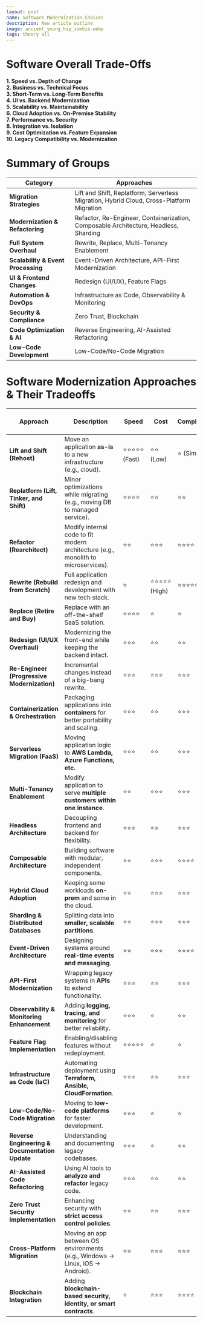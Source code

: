 ```yaml
---
layout: post
name: Software Modernization Choices
description: New article outline 
image: ancient_young_hip_zombie.webp
tags: theory all
---
```


# Software Overall Trade-Offs
**1. Speed vs. Depth of Change**  
**2. Business vs. Technical Focus**  
**3. Short-Term vs. Long-Term Benefits**  
**4. UI vs. Backend Modernization**  
**5. Scalability vs. Maintainability**  
**6. Cloud Adoption vs. On-Premise Stability**  
**7. Performance vs. Security**  
**8. Integration vs. Isolation**  
**9. Cost Optimization vs. Feature Expansion**  
**10. Legacy Compatibility vs. Modernization**  

# **Summary of Groups**
| **Category** | **Approaches** |
|-------------|--------------|
| **Migration Strategies** | Lift and Shift, Replatform, Serverless Migration, Hybrid Cloud, Cross-Platform Migration |
| **Modernization & Refactoring** | Refactor, Re-Engineer, Containerization, Composable Architecture, Headless, Sharding |
| **Full System Overhaul** | Rewrite, Replace, Multi-Tenancy Enablement |
| **Scalability & Event Processing** | Event-Driven Architecture, API-First Modernization |
| **UI & Frontend Changes** | Redesign (UI/UX), Feature Flags |
| **Automation & DevOps** | Infrastructure as Code, Observability & Monitoring |
| **Security & Compliance** | Zero Trust, Blockchain |
| **Code Optimization & AI** | Reverse Engineering, AI-Assisted Refactoring |
| **Low-Code Development** | Low-Code/No-Code Migration |


# **Software Modernization Approaches & Their Tradeoffs**

| **Approach** | **Description** | **Speed** | **Cost** | **Complexity** | **Risk** | **Long-Term Benefits** | **Best For** |
|-------------|----------------|-----------|----------|---------------|----------|--------------------|--------------|
| **Lift and Shift (Rehost)** | Move an application **as-is** to a new infrastructure (e.g., cloud). | ⭐⭐⭐⭐⭐ (Fast) | ⭐⭐ (Low) | ⭐ (Simple) | ⭐ (Low) | ⭐ (Low) | Quick migration without code changes. |
| **Replatform (Lift, Tinker, and Shift)** | Minor optimizations while migrating (e.g., moving DB to managed service). | ⭐⭐⭐⭐ | ⭐⭐ | ⭐⭐ | ⭐⭐ | ⭐⭐ | Small improvements without refactoring. |
| **Refactor (Rearchitect)** | Modify internal code to fit modern architecture (e.g., monolith to microservices). | ⭐⭐ | ⭐⭐⭐ | ⭐⭐⭐⭐ | ⭐⭐⭐ | ⭐⭐⭐⭐⭐ (High) | Scalability, maintainability. |
| **Rewrite (Rebuild from Scratch)** | Full application redesign and development with new tech stack. | ⭐ | ⭐⭐⭐⭐⭐ (High) | ⭐⭐⭐⭐⭐ | ⭐⭐⭐⭐ | ⭐⭐⭐⭐⭐ | Future-proofing, long-term gains. |
| **Replace (Retire and Buy)** | Replace with an off-the-shelf SaaS solution. | ⭐⭐⭐⭐ | ⭐ | ⭐ | ⭐⭐ | ⭐⭐ | When custom software is unnecessary. |
| **Redesign (UI/UX Overhaul)** | Modernizing the front-end while keeping the backend intact. | ⭐⭐⭐ | ⭐⭐ | ⭐⭐ | ⭐ | ⭐⭐ | Improving user experience. |
| **Re-Engineer (Progressive Modernization)** | Incremental changes instead of a big-bang rewrite. | ⭐⭐⭐ | ⭐⭐⭐ | ⭐⭐⭐ | ⭐⭐ | ⭐⭐⭐⭐ | Gradual transition with less risk. |
| **Containerization & Orchestration** | Packaging applications into **containers** for better portability and scaling. | ⭐⭐⭐ | ⭐⭐ | ⭐⭐⭐ | ⭐⭐ | ⭐⭐⭐⭐ | Moving to **Docker/Kubernetes**. |
| **Serverless Migration (FaaS)** | Moving application logic to **AWS Lambda, Azure Functions, etc.** | ⭐⭐⭐ | ⭐⭐ | ⭐⭐⭐ | ⭐⭐ | ⭐⭐⭐⭐ | Pay-per-use, scalable applications. |
| **Multi-Tenancy Enablement** | Modify application to serve **multiple customers within one instance**. | ⭐⭐ | ⭐⭐⭐ | ⭐⭐⭐ | ⭐⭐⭐ | ⭐⭐⭐⭐⭐ | SaaS applications with shared resources. |
| **Headless Architecture** | Decoupling frontend and backend for flexibility. | ⭐⭐⭐ | ⭐⭐ | ⭐⭐⭐ | ⭐⭐ | ⭐⭐⭐⭐ | API-driven frontends like **React, Vue**. |
| **Composable Architecture** | Building software with modular, independent components. | ⭐⭐ | ⭐⭐⭐ | ⭐⭐⭐⭐ | ⭐⭐⭐ | ⭐⭐⭐⭐⭐ | Flexible, maintainable systems. |
| **Hybrid Cloud Adoption** | Keeping some workloads **on-prem** and some in the cloud. | ⭐⭐ | ⭐⭐⭐ | ⭐⭐⭐ | ⭐⭐⭐ | ⭐⭐⭐ | Compliance-heavy industries. |
| **Sharding & Distributed Databases** | Splitting data into **smaller, scalable partitions**. | ⭐⭐ | ⭐⭐⭐ | ⭐⭐⭐ | ⭐⭐⭐ | ⭐⭐⭐⭐ | Scaling high-traffic apps. |
| **Event-Driven Architecture** | Designing systems around **real-time events and messaging**. | ⭐⭐ | ⭐⭐⭐ | ⭐⭐⭐⭐ | ⭐⭐⭐ | ⭐⭐⭐⭐⭐ | Async workloads, microservices. |
| **API-First Modernization** | Wrapping legacy systems in **APIs** to extend functionality. | ⭐⭐⭐ | ⭐⭐ | ⭐⭐⭐ | ⭐⭐ | ⭐⭐⭐ | Gradual modernization without replacing core systems. |
| **Observability & Monitoring Enhancement** | Adding **logging, tracing, and monitoring** for better reliability. | ⭐⭐⭐ | ⭐ | ⭐⭐ | ⭐ | ⭐⭐⭐ | Improving DevOps and debugging. |
| **Feature Flag Implementation** | Enabling/disabling features without redeployment. | ⭐⭐⭐⭐⭐ | ⭐ | ⭐ | ⭐ | ⭐⭐ | Incremental feature rollouts. |
| **Infrastructure as Code (IaC)** | Automating deployment using **Terraform, Ansible, CloudFormation**. | ⭐⭐⭐ | ⭐⭐ | ⭐⭐⭐ | ⭐⭐ | ⭐⭐⭐⭐ | DevOps efficiency, repeatable deployments. |
| **Low-Code/No-Code Migration** | Moving to **low-code platforms** for faster development. | ⭐⭐⭐ | ⭐ | ⭐ | ⭐⭐ | ⭐⭐ | Business apps with minimal coding. |
| **Reverse Engineering & Documentation Update** | Understanding and documenting legacy codebases. | ⭐⭐⭐ | ⭐ | ⭐⭐ | ⭐ | ⭐⭐⭐ | Making legacy apps maintainable. |
| **AI-Assisted Code Refactoring** | Using AI tools to **analyze and refactor** legacy code. | ⭐⭐⭐ | ⭐⭐ | ⭐⭐ | ⭐ | ⭐⭐⭐⭐ | Improving code quality with AI. |
| **Zero Trust Security Implementation** | Enhancing security with **strict access control policies**. | ⭐⭐ | ⭐⭐ | ⭐⭐⭐ | ⭐⭐ | ⭐⭐⭐⭐ | Security-focused enterprises. |
| **Cross-Platform Migration** | Moving an app between OS environments (e.g., Windows → Linux, iOS → Android). | ⭐⭐ | ⭐⭐⭐ | ⭐⭐⭐ | ⭐⭐⭐ | ⭐⭐⭐⭐ | Expanding platform reach. |
| **Blockchain Integration** | Adding **blockchain-based security, identity, or smart contracts**. | ⭐ | ⭐⭐⭐ | ⭐⭐⭐⭐ | ⭐⭐⭐⭐ | ⭐⭐⭐⭐⭐ | Decentralized apps, fintech. |
